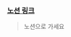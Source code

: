 ### [노션 링크](https://confirmed-textbook-87e.notion.site/17-0bcbf1ae770449eca629423b65149ee3)
> 노션으로 가세요
